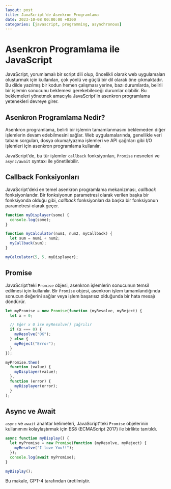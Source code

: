```yaml
---
layout: post
title: JavaScript'de Asenkron Programlama
date: 2023-10-08 00:00:00 +0300
categories: [javascript, programming, asynchronous]
---
```


# Asenkron Programlama ile JavaScript

JavaScript, yorumlamalı bir script dili olup, öncelikli olarak web uygulamaları oluşturmak için kullanılan, çok yönlü ve güçlü bir dil olarak öne çıkmaktadır. Bu dilde yazılmış bir kodun hemen çalışması yerine, bazı durumlarda, belirli bir işlemin sonucunu beklemesi gerekebileceği durumlar olabilir. Bu beklemeleri yönetmek amacıyla JavaScript'in asenkron programlama yetenekleri devreye girer.

## Asenkron Programlama Nedir?

Asenkron programlama, belirli bir işlemin tamamlanmasını beklemeden diğer işlemlerin devam edebilmesini sağlar. Web uygulamalarında, genellikle veri tabanı sorguları, dosya okuma/yazma işlemleri ve API çağrıları gibi I/O işlemleri için asenkron programlama kullanılır.

JavaScript'de, bu tür işlemler `callback` fonksiyonları, `Promise` nesneleri ve `async/await` syntaxı ile yönetilebilir.

## Callback Fonksiyonları

JavaScript'deki en temel asenkron programlama mekanizması, _callback_ fonksiyonlarıdır. Bir fonksiyonun parametresi olarak verilen başka bir fonksiyonda olduğu gibi, _callback_ fonksiyonları da başka bir fonksiyonun parametresi olarak geçer.

```javascript
function myDisplayer(some) {
  console.log(some);
}

function myCalculator(num1, num2, myCallback) {
  let sum = num1 + num2;
  myCallback(sum);
}

myCalculator(5, 5, myDisplayer);
```

## Promise

JavaScript'teki `Promise` objesi, asenkron işlemlerin sonucunun temsil edilmesi için kullanılır. Bir `Promise` objesi, asenkron işlem tamamlandığında sonucun değerini sağlar veya işlem başarısız olduğunda bir hata mesajı döndürür.

```javascript
let myPromise = new Promise(function (myResolve, myReject) {
  let x = 0;

  // Eğer x 0 ise myResolve() çağrılır
  if (x === 0) {
    myResolve("OK");
  } else {
    myReject("Error");
  }
});

myPromise.then(
  function (value) {
    myDisplayer(value);
  },
  function (error) {
    myDisplayer(error);
  }
);
```

## Async ve Await

`async` ve `await` anahtar kelimeleri, JavaScript'teki `Promise` objelerinin kullanımını kolaylaştırmak için ES8 (ECMAScript 2017) ile birlikte tanıtıldı.

```javascript
async function myDisplay() {
  let myPromise = new Promise(function (myResolve, myReject) {
    myResolve("I love You!!");
  });
  console.log(await myPromise);
}

myDisplay();
```

Bu makale, GPT-4 tarafından üretilmiştir.
